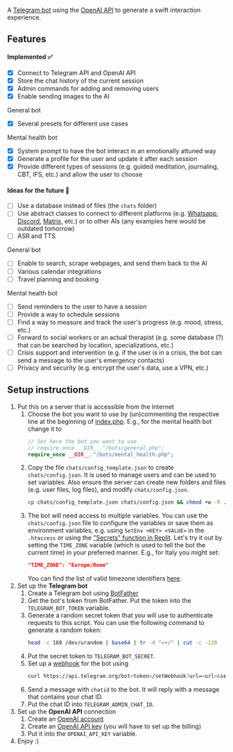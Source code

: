 A [Telegram bot](https://core.telegram.org/bots/api) using the [OpenAI API](https://platform.openai.com/docs/api-reference/) to generate a swift interaction experience.

## Features

#### Implemented ✅
- [x] Connect to Telegram API and OpenAI API
- [x] Store the chat history of the current session
- [x] Admin commands for adding and removing users
- [x] Enable sending images to the AI

General bot
- [x] Several presets for different use cases

Mental health bot
- [x] System prompt to have the bot interact in an emotionally attuned way
- [x] Generate a profile for the user and update it after each session
- [x] Provide different types of sessions (e.g. guided meditation, journaling, CBT, IFS, etc.) and allow the user to choose

#### Ideas for the future 🔮
- [ ] Use a database instead of files (the `chats` folder)
- [ ] Use abstract classes to connect to different platforms (e.g. [Whatsapp](https://business.whatsapp.com/developers/developer-hub), [Discord](https://discord.com/developers/applications), [Matrix](https://matrix.org/faq/#bots), etc.) or to other AIs (any examples here would be outdated tomorrow)
- [ ] ASR and TTS

General bot
- [ ] Enable to search, scrape webpages, and send them back to the AI
- [ ] Various calendar integrations
- [ ] Travel planning and booking

Mental health bot
- [ ] Send reminders to the user to have a session
- [ ] Provide a way to schedule sessions
- [ ] Find a way to measure and track the user's progress (e.g. mood, stress, etc.)
- [ ] Forward to social workers or an actual therapist (e.g. some database (?) that can be searched by location, specializations, etc.)
- [ ] Crisis support and intervention (e.g. if the user is in a crisis, the bot can send a message to the user's emergency contacts)
- [ ] Privacy and security (e.g. encrypt the user's data, use a VPN, etc.)

## Setup instructions

1. Put this on a server that is accessible from the Internet
    1. Choose the bot you want to use by (un)commenting the respective line at the beginning of [index.php](index.php). E.g., for the mental health bot change it to
        ```php
        // Set here the bot you want to use
        // require_once __DIR__."/bots/general.php";
        require_once __DIR__."/bots/mental_health.php";
        ```
    2. Copy the file `chats/config_template.json` to create `chats/config.json`. It is used to manage users and can be used to set variables. Also ensure the server can create new folders and files (e.g. user files, log files), and modify `chats/config.json`.
        ```bash
        cp chats/config_template.json chats/config.json && chmod +w -R .
        ```
    3. The bot will need access to multiple variables. You can use the `chats/config.json` file to configure the variables or save them as environment variables, e.g. using `SetEnv <KEY> <VALUE>` in the `.htaccess` or using the ["Secrets" function in Replit](https://docs.replit.com/programming-ide/workspace-features/secrets). Let's try it out by setting the `TIME_ZONE` variable (which is used to tell the bot the current time) in your preferred manner. E.g., for Italy you might set:
        ```json
        "TIME_ZONE": "Europe/Rome"
        ```
        You can find the list of valid timezone identifiers [here](https://www.php.net/manual/en/timezones.php).
2. Set up the **Telegram bot**
    1. Create a Telegram bot using [BotFather](https://t.me/botfather)
    2. Get the bot's token from BotFather. Put the token into the `TELEGRAM_BOT_TOKEN` variable.
    3. Generate a random secret token that you will use to authenticate requests to this script. You can use the following command to generate a random token:
        ```bash
        head -c 160 /dev/urandom | base64 | tr -d "=+/" | cut -c -128
        ```
    4. Put the secret token to `TELEGRAM_BOT_SECRET`.
    5. Set up a [webhook](https://core.telegram.org/bots/api#setwebhook) for the bot using
        ```bash
        curl https://api.telegram.org/bot<token>/setWebhook?url=<url>&secret_token=<secret_token>
        ```
    6. Send a message with `chatid` to the bot. It will reply with a message that contains your chat ID.
    7. Put the chat ID into `TELEGRAM_ADMIN_CHAT_ID`.
3. Set up the **OpenAI API** connection
    1. Create an [OpenAI account](https://beta.openai.com/signup)
    2. Create an [OpenAI API key](https://beta.openai.com/account/api-keys) (you will have to set up the billing)
    3. Put it into the `OPENAI_API_KEY` variable.
4. Enjoy :)
